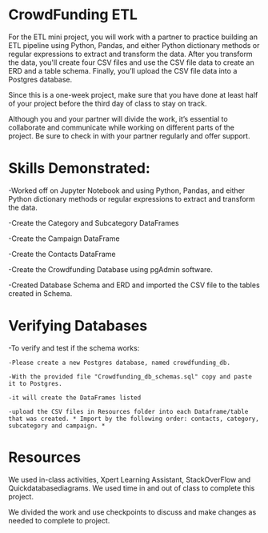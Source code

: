 # CrowdFunding ETL

For the ETL mini project, you will work with a partner to practice building an ETL pipeline using Python, Pandas, and either Python dictionary methods or regular expressions to extract and transform the data. After you transform the data, you'll create four CSV files and use the CSV file data to create an ERD and a table schema. Finally, you’ll upload the CSV file data into a Postgres database.

Since this is a one-week project, make sure that you have done at least half of your project before the third day of class to stay on track.

Although you and your partner will divide the work, it’s essential to collaborate and communicate while working on different parts of the project. Be sure to check in with your partner regularly and offer support.

# Skills Demonstrated:

-Worked off on Jupyter Notebook and using Python, Pandas, and either Python dictionary methods or regular expressions to extract and transform the data.

-Create the Category and Subcategory DataFrames

-Create the Campaign DataFrame

-Create the Contacts DataFrame

-Create the Crowdfunding Database using pgAdmin software.

-Created Database Schema and ERD and imported the CSV file to the tables created in Schema.

# Verifying Databases
-To verify and test if the schema works:

	-Please create a new Postgres database, named crowdfunding_db.

	-With the provided file "Crowdfunding_db_schemas.sql" copy and paste it to Postgres.

	-it will create the DataFrames listed

	-upload the CSV files in Resources folder into each Dataframe/table that was created. * Import by the following order: contacts, category, subcategory and campaign. *
	
	

# Resources

We used in-class activities, Xpert Learning Assistant, StackOverFlow and Quickdatabasediagrams. We used time in and out of class to complete this project. 

We divided the work and use checkpoints to discuss and make changes as needed to complete to project.